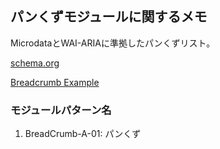 ## パンくずモジュールに関するメモ
MicrodataとWAI-ARIAに準拠したパンくずリスト。

[schema.org](http://schema.org/BreadcrumbList)

[Breadcrumb Example](https://www.w3.org/TR/wai-aria-practices/examples/breadcrumb/index.html)


### モジュールパターン名
1. BreadCrumb-A-01: パンくず
